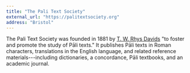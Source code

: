```yaml
---
title: "The Pali Text Society"
external_url: "https://palitextsociety.org"
address: "Bristol"
---
```


The Pali Text Society was founded in 1881 by [T. W. Rhys Davids](/authors/rhys-davids) "to foster and promote the study of Pāli texts." It publishes Pāli texts in Roman characters, translations in the English language, and related reference materials---including dictionaries, a concordance, Pāli textbooks, and an academic journal.
